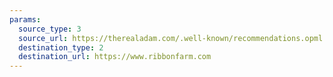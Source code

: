```yaml
---
params:
  source_type: 3
  source_url: https://therealadam.com/.well-known/recommendations.opml
  destination_type: 2
  destination_url: https://www.ribbonfarm.com
---
```

